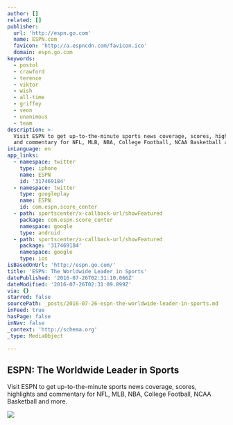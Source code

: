 ```yaml
---
author: []
related: []
publisher:
  url: 'http://espn.go.com'
  name: ESPN.com
  favicon: 'http://a.espncdn.com/favicon.ico'
  domain: espn.go.com
keywords:
  - postol
  - crawford
  - terence
  - viktor
  - wish
  - all-time
  - griffey
  - veon
  - unanimous
  - team
description: >-
  Visit ESPN to get up-to-the-minute sports news coverage, scores, highlights
  and commentary for NFL, MLB, NBA, College Football, NCAA Basketball and more.
inLanguage: en
app_links:
  - namespace: twitter
    type: iphone
    name: ESPN
    id: '317469184'
  - namespace: twitter
    type: googleplay
    name: ESPN
    id: com.espn.score_center
  - path: sportscenter/x-callback-url/showFeatured
    package: com.espn.score_center
    namespace: google
    type: android
  - path: sportscenter/x-callback-url/showFeatured
    package: '317469184'
    namespace: google
    type: ios
isBasedOnUrl: 'http://espn.go.com/'
title: 'ESPN: The Worldwide Leader in Sports'
datePublished: '2016-07-26T02:31:10.066Z'
dateModified: '2016-07-26T02:31:09.899Z'
via: {}
starred: false
sourcePath: _posts/2016-07-26-espn-the-worldwide-leader-in-sports.md
inFeed: true
hasPage: false
inNav: false
_context: 'http://schema.org'
_type: MediaObject

---
```

<article style=""><h1>ESPN: The Worldwide Leader in Sports</h1><p>Visit ESPN to get up-to-the-minute sports news coverage, scores, highlights and commentary for NFL, MLB, NBA, College Football, NCAA Basketball and more.</p><img src="http://a1.espncdn.com/combiner/i?img=/media/motion/2016/0723/dm_160723_ufc_holm_shevchenko/dm_160723_ufc_holm_shevchenko.jpg" /></article>